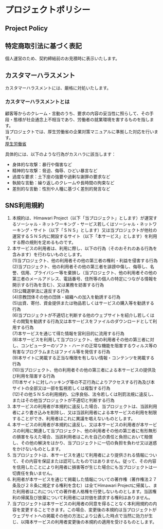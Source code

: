 # プロジェクトポリシー
## Project Policy

## 特定商取引法に基づく表記

個人運営のため、契約締結前のお見積時に表示いたします。

## カスタマーハラスメント

カスタマーハラスメントには、厳格に対処いたします。

### カスタマーハラスメントとは

顧客等からのクレーム・言動のうち、要求の内容の妥当性に照らして、その手段・態様が社会通念上不相当であり、労働者の就業環境を害するものを指します。\
当プロジェクトでは、厚生労働省の企業対策マニュアルに準拠した対応を行います。\
[厚生労働省](https://www.mhlw.go.jp/content/11921000/000894063.pdf)

具体的には、以下のような行為がカスハラに該当します：  

* 身体的な攻撃：暴行や傷害など  
* 精神的な攻撃：脅迫、侮辱、ひどい暴言など  
* 過度な要求：土下座の強要や過剰な謝罪の要求など  
* 執拗な言動：繰り返しのクレームや長時間の拘束など  
* 差別的な言動：性別や人種に基づく差別的発言など  

## SNS利用規約

1. 本規約は、Himawari Project（以下「当プロジェクト」とします）が運営するソーシャル・ネットワーキング・サービス若しくはソーシャル・ネットワーキング・サイト（以下「ＳＮＳ」とします）又は当プロジェクトが他社の運営するＳＮＳ内に開設するサイト（以下「本サービス」とします）を利用する際の規則を定めるものです。  
2. 本サービスの利用者は、利用に際し、以下の行為（そのおそれのある行為を含みます）を行わないものとします。\
   (1)当プロジェクト、他の利用者その他の第三者の権利・利益を侵害する行為\
   (2)当プロジェクト、他の利用者その他の第三者を誹謗中傷し、侮辱し、名誉、信用、プライバシー等を棄損し（当プロジェクト、他の利用者その他の第三者のメールアドレス、電話番号、住所等の個人の特定につながる情報を開示する行為を含む）、又は業務を妨害する行為\
   (3)公職選挙法に違反する行為\
   (4)宗教団体その他の団体・組織への加入を勧誘する行為\
   (5)出資、寄付、資金提供または物品若しくはサービスの購入等を勧誘する行為\
   (6)当プロジェクトが不適切と判断する他のウェブサイトを紹介し若しくはその閲覧を勧誘する行為又は本サービスをファイルのダウンロードとして利用する行為\
   (7)本サービスを通じて得た情報を営利目的に流用する行為\
   (8)本サービスを利用して当プロジェクト、他の利用者その他の第三者に対し、コンピューターのソフト・ハードの正常な機能を阻害するウィルス等の有害なプログラムまたはファイル等を発信する行為\
   (9)本サイトに掲載する正当な権限を有しない情報・コンテンツを掲載する行為\
   (10)当プロジェクト、他の利用者その他の第三者による本サービスの提供及び利用を阻害する行為\
   (11)本サイトに対しハッキング等の不正行為によりアクセスする行為及び本サイトの全部又は一部を監視若しくは複製する行為\
   (12)その他ＳＮＳの利用規約、公序良俗、法令若しくは刑罰法規に違反し、またはその他当プロジェクトが不適切と判断する行為  
3. 本サービスの利用者が本規約に違反した場合、当プロジェクトは、当該利用者により書き込みを削除し、又は当該利用者による本サービスの利用を制限することができ、利用者はこれに異議を唱えないものとします。  
4. 本サービスの利用者が本規約に違反し、又は本サービスの利用者が本サービスの利用に関連して当プロジェクト、他の利用者その他の第三者に有形無形の損害を与えた場合、当該利用者はこれを自己の責任と負担において賠償し、その他の解決をはかり、当プロジェクトに一切の負担を負わせ又は迷惑をかけないものとします。
5. 当プロジェクトは、本サービスを通じて利用者により提供される情報について、その内容を保証または認可したものではありません。従って、その内容を信用したことにより利用者に損害等が生じた場合にも当プロジェクトは一切責任を負いません。
6. 利用者が本サービスを通じて掲載した情報についての著作権（著作権法２７条及び２８条に規定する権利を含む）は全てHimawari Projectに帰属し、また利用者はこれについての著作者人格権を行使しないものとします。当該権利の帰属及び放棄について利用者には対価を請求する権利はありません。
7. 当プロジェクトは本サービスの利用者の同意を得ることなく本利用規約の内容を変更することできます。この場合、変更後の本規約は当プロジェクトがウェブサイトへの掲載その他の方法により公表した時点で当然に効力が生じ、以降本サービスの利用者変更後の本規約の適用を受けるものとします。
